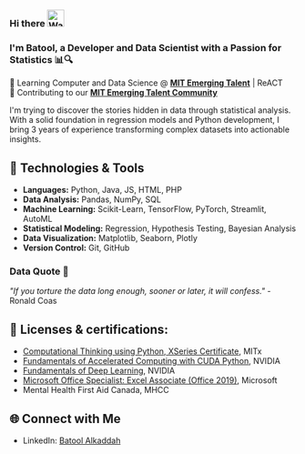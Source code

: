 ### Hi there <img src="https://media.tenor.com/Wx9IEmZZXSoAAAAi/hi.gif" alt="Wave Gif" width="30"/>

<!--
**BatoolKad/BatoolKad** is a ✨ _special_ ✨ repository because its `README.md` (this file) appears on your GitHub profile.

Here are some ideas to get you started:

- 🔭 I'm currently working on ...
- 🌱 I'm currently learning ...
- 👯 I'm looking to collaborate on ...
- 🤔 I'm looking for help with ...
- 💬 Ask me about ...
- 📫 How to reach me: ...
- 😄 Pronouns: ...
- ⚡ Fun fact: ...
-->

### I'm Batool, a Developer and Data Scientist with a Passion for Statistics 📊🔍
🌱 Learning Computer and Data Science @ **[MIT Emerging Talent](https://emergingtalent.mit.edu/)** | ReACT <br>
🌱 Contributing to our **[MIT Emerging Talent Community](https://github.com/MIT-Emerging-Talent)**   <br>

I'm trying to discover the stories hidden in data through statistical analysis. With a solid foundation in regression models and Python development, I bring 3 years of experience transforming complex datasets into actionable insights.

## 🔧 Technologies & Tools
- **Languages:** Python, Java, JS, HTML, PHP
- **Data Analysis:** Pandas, NumPy, SQL
- **Machine Learning:** Scikit-Learn, TensorFlow, PyTorch, Streamlit, AutoML
- **Statistical Modeling:** Regression, Hypothesis Testing, Bayesian Analysis
- **Data Visualization:** Matplotlib, Seaborn, Plotly
- **Version Control:** Git, GitHub

### Data Quote 👾

*"If you torture the data long enough, sooner or later, it will confess."* - Ronald Coas
## 📜 Licenses & certifications:
- [Computational Thinking using Python, XSeries Certificate](https://credentials.edx.org/credentials/c07c8ff061d84415827e1973a2ca7ba5/), MITx
- [Fundamentals of Accelerated Computing with CUDA Python](https://courses.nvidia.com/certificates/5d62c5f1717e4dd4ad4d6adf702c251d/), NVIDIA
- [Fundamentals of Deep Learning](https://courses.nvidia.com/certificates/113450088e574ffe983f5952bd81be60/), NVIDIA
- [Microsoft Office Specialist: Excel Associate (Office 2019)](https://www.credly.com/badges/85b9581f-9e41-4348-980f-36da664f928f/linked_in_profile), Microsoft
- Mental Health First Aid Canada, MHCC

## 🌐 Connect with Me
- LinkedIn: [Batool Alkaddah](https://www.linkedin.com/in/batool-alkaddah/)

